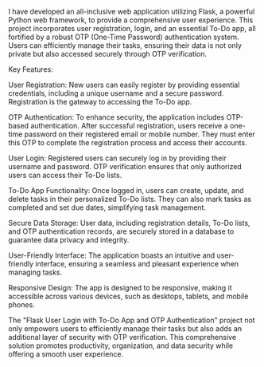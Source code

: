 I have developed an all-inclusive web application utilizing Flask, a powerful Python web framework, to provide a comprehensive user experience. This project incorporates user registration, login, and an essential To-Do app, all fortified by a robust OTP (One-Time Password) authentication system. Users can efficiently manage their tasks, ensuring their data is not only private but also accessed securely through OTP verification.

Key Features:

User Registration: New users can easily register by providing essential credentials, including a unique username and a secure password. Registration is the gateway to accessing the To-Do app.

OTP Authentication: To enhance security, the application includes OTP-based authentication. After successful registration, users receive a one-time password on their registered email or mobile number. They must enter this OTP to complete the registration process and access their accounts.

User Login: Registered users can securely log in by providing their username and password. OTP verification ensures that only authorized users can access their To-Do lists.

To-Do App Functionality: Once logged in, users can create, update, and delete tasks in their personalized To-Do lists. They can also mark tasks as completed and set due dates, simplifying task management.



Secure Data Storage: User data, including registration details, To-Do lists, and OTP authentication records, are securely stored in a database to guarantee data privacy and integrity.

User-Friendly Interface: The application boasts an intuitive and user-friendly interface, ensuring a seamless and pleasant experience when managing tasks.

Responsive Design: The app is designed to be responsive, making it accessible across various devices, such as desktops, tablets, and mobile phones.

The "Flask User Login with To-Do App and OTP Authentication" project not only empowers users to efficiently manage their tasks but also adds an additional layer of security with OTP verification. This comprehensive solution promotes productivity, organization, and data security while offering a smooth user experience.